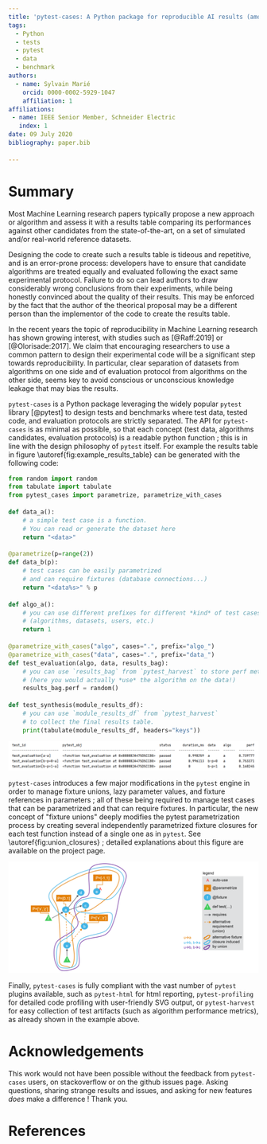 ```yaml
---
title: 'pytest-cases: A Python package for reproducible AI results (among others)'
tags:
  - Python
  - tests
  - pytest
  - data
  - benchmark
authors:
  - name: Sylvain Marié
    orcid: 0000-0002-5929-1047
    affiliation: 1
affiliations:
 - name: IEEE Senior Member, Schneider Electric
   index: 1
date: 09 July 2020
bibliography: paper.bib

---
```


# Summary

Most Machine Learning research papers typically propose a new approach or 
algorithm and assess it with a results table comparing its performances against 
other candidates from the state-of-the-art, on a set of simulated and/or 
real-world reference datasets. 

Designing the code to create such a results table is tideous and repetitive, and
is an error-prone process: developers have to ensure that candidate algorithms 
are treated equally and evaluated following the exact same experimental 
protocol. Failure to do so can lead authors to draw considerably wrong
conclusions from their experiments, while being honestly convinced about the
quality of their results. This may be enforced by the fact that the author of 
the theorical proposal may be a different person than the implementor of the
code to create the results table.

In the recent years the topic of reproducibility in Machine Learning research
has shown growing interest, with studies such as [@Raff:2019] or 
[@Olorisade:2017]. We claim that encouraging researchers to use a common pattern
to design their experimental code will be a significant step towards 
reproducibility. In particular, clear separation of datasets from algorithms
on one side and of evaluation protocol from algorithms on the other side, seems
key to avoid conscious or unconscious knowledge leakage that may bias the 
results.

`pytest-cases` is a Python package leveraging the widely popular `pytest`
library [@pytest] to design tests and benchmarks where test data, tested code, 
and evaluation protocols are strictly separated. The API for `pytest-cases` is
as minimal as possible, so that each concept (test data, algorithms candidates,
evaluation protocols) is a readable python function ; this is in line with the
design philosophy of `pytest` itself. For example the results table in figure
\autoref{fig:example_results_table} can be generated with the following code:

```python
from random import random
from tabulate import tabulate
from pytest_cases import parametrize, parametrize_with_cases

def data_a():
    # a simple test case is a function.
    # You can read or generate the dataset here
    return "<data>"

@parametrize(p=range(2))
def data_b(p):
    # test cases can be easily parametrized
    # and can require fixtures (database connections...)
    return "<data%s>" % p

def algo_a():
    # you can use different prefixes for different *kind* of test cases
    # (algorithms, datasets, users, etc.)
    return 1

@parametrize_with_cases("algo", cases=".", prefix="algo_")
@parametrize_with_cases("data", cases=".", prefix="data_")
def test_evaluation(algo, data, results_bag):
    # you can use `results_bag` from `pytest_harvest` to store perf metrics 
    # (here you would actually *use* the algorithm on the data!)
    results_bag.perf = random()

def test_synthesis(module_results_df):
    # you can use `module_results_df` from `pytest_harvest` 
    # to collect the final results table.
    print(tabulate(module_results_df, headers="keys"))
```

![Example results table.\label{fig:example_results_table}](./docs/imgs/0_dummy_bench_results.png)

`pytest-cases` introduces a few major modifications in the `pytest` engine in 
order to manage fixture unions, lazy parameter values, and fixture references 
in parameters ; all of these being required to manage test cases that can be
parametrized and that can require fixtures. In particular, the new concept of 
"fixture unions" deeply modifies the pytest parametrization process by creating
several independently parametrized fixture closures for each test function 
instead of a single one as in `pytest`. See \autoref{fig:union_closures} ; 
detailed explanations about this figure are available on the project page.

![Fixture unions induce several parametrized fixture closures for each test function.\label{fig:union_closures}](./docs/imgs/6_fixture_graph_union_closures.png)

Finally, `pytest-cases` is fully compliant with the vast number of `pytest`
plugins available, such as `pytest-html` for html reporting, `pytest-profiling`
for detailed code profiling with user-friendly SVG output, or `pytest-harvest`
for easy collection of test artifacts (such as algorithm performance metrics),
as already shown in the example above.

# Acknowledgements

This work would not have been possible without the feedback from `pytest-cases`
users, on stackoverflow or on the github issues page. Asking questions, sharing
strange results and issues, and asking for new features *does* make a 
difference ! Thank you.

# References
